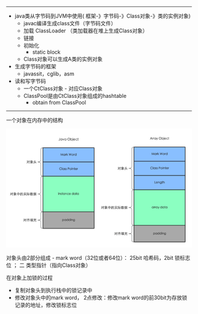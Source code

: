 ----
+ java类从字节码到JVM中使用( 框架-》字节码-》Class对象-》类的实例对象)
  + javac编译生成class文件（字节码文件）
  + 加载 ClassLoader （类加载器在堆上生成Class<A>对象）
  + 链接
  + 初始化
    + static block  
  + Class<A>对象可以生成A类的实例对象
+ 生成字节码的框架
  + javassit，cglib，asm
+ 读和写字节码
  + 一个CtClass对象 - 对应Class对象
  + ClassPool是由CtClass对象组成的hashtable
    + obtain from ClassPool
---

一个对象在内存中的结构

![image](images/object-memory-structure.png)

对象头由2部分组成 - mark word（32位或者64位）： 25bit 哈希码，2bit 锁标志位 ； 二  类型指针（指向Class对象）

在对象上加锁的过程
+ 复制对象头到执行栈中的锁记录中
+ 修改对象头中的mark word， 2点修改：修改mark word的前30bit为存放锁记录的地址，修改锁标志位
